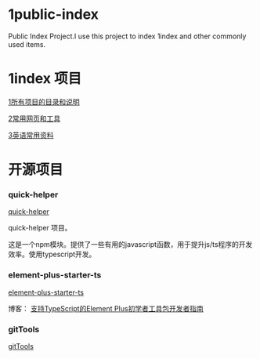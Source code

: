 # 1public-index
Public Index Project.I use this project to index 1index and other commonly used items.

# 1index 项目
[1所有项目的目录和说明](https://github.com/shendl1978/1index/blob/main/README.md)

[2常用网页和工具](https://github.com/shendl1978/1index/blob/main/%E5%B8%B8%E7%94%A8%E7%BD%91%E9%A1%B5%E5%92%8C%E5%B7%A5%E5%85%B7.md)

[3英语常用资料](https://github.com/shendl1978/1index/blob/main/%E8%8B%B1%E8%AF%AD%E5%B8%B8%E7%94%A8%E8%B5%84%E6%96%99.md)



# 开源项目

### quick-helper
[quick-helper](https://github.com/shendl1978/quick-helper)

quick-helper 项目。

这是一个npm模块。提供了一些有用的javascript函数，用于提升js/ts程序的开发效率。使用typescript开发。

### element-plus-starter-ts
[element-plus-starter-ts](https://github.com/shendl1978/element-plus-starter-ts)

博客：
[支持TypeScript的Element Plus初学者工具包开发者指南](https://blog.csdn.net/shendl/article/details/113928514?spm=1001.2014.3001.5501)

### gitTools
[gitTools](https://github.com/shendlcode/gitTools)
